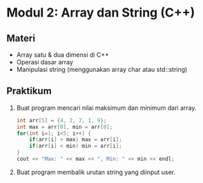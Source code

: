# Modul 2: Array dan String (C++)

## Materi
- Array satu & dua dimensi di C++
- Operasi dasar array
- Manipulasi string (menggunakan array char atau std::string)

## Praktikum
1. Buat program mencari nilai maksimum dan minimum dari array.
   ```cpp
   int arr[5] = {4, 2, 7, 1, 9};
   int max = arr[0], min = arr[0];
   for(int i=1; i<5; i++) {
       if(arr[i] > max) max = arr[i];
       if(arr[i] < min) min = arr[i];
   }
   cout << "Max: " << max << ", Min: " << min << endl;
   ```
2. Buat program membalik urutan string yang diinput user. 